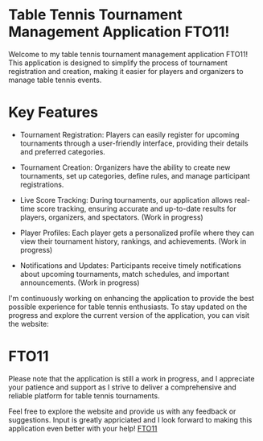 # Table Tennis Tournament Management Application FTO11!
Welcome to my table tennis tournament management application FTO11! This application is designed to simplify the process of tournament registration and creation, making it easier for players and organizers to manage table tennis events.


# Key Features

* Tournament Registration: Players can easily register for upcoming tournaments through a user-friendly interface, providing their details and preferred categories.

* Tournament Creation: Organizers have the ability to create new tournaments, set up categories, define rules, and manage participant registrations.

* Live Score Tracking: During tournaments, our application allows real-time score tracking, ensuring accurate and up-to-date results for players, organizers, and spectators. (Work in progress)

* Player Profiles: Each player gets a personalized profile where they can view their tournament history, rankings, and achievements. (Work in progress)

* Notifications and Updates: Participants receive timely notifications about upcoming tournaments, match schedules, and important announcements.
(Work in progress)

I'm continuously working on enhancing the application to provide the best possible experience for table tennis enthusiasts. To stay updated on the progress and explore the current version of the application, you can visit the website:

# FTO11

Please note that the application is still a work in progress, and I appreciate your patience and support as I strive to deliver a comprehensive and reliable platform for table tennis tournaments.

Feel free to explore the website and provide us with any feedback or suggestions. Input is greatly appriciated and I look forward to making this application even better with your help! [FTO11](https://fto11.netlify.app "Visit Fto11")
